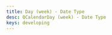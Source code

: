 ```yaml
---
title: Day (week) - Date Type
desc: QCalendarDay (week) - Date Type
keys: developing
---
```


<example-viewer
  title="Date Type"
  file="WeekDateType"
  codepen-title="QCalendarDay"
/>
